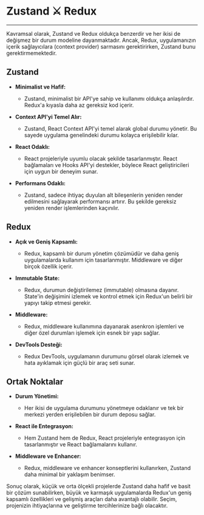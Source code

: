 # Zustand ⚔️ Redux

---

Kavramsal olarak, Zustand ve Redux oldukça benzerdir ve her ikisi de değişmez bir durum modeline dayanmaktadır. Ancak, Redux, uygulamanızın içerik sağlayıcılara (context provider) sarmasını gerektirirken, Zustand bunu gerektirmemektedir.

## Zustand

- **Minimalist ve Hafif:**

  - Zustand, minimalist bir API'ye sahip ve kullanımı oldukça anlaşılırdır. Redux'a kıyasla daha az gereksiz kod içerir.

- **Context API'yi Temel Alır:**

  - Zustand, React Context API'yi temel alarak global durumu yönetir. Bu sayede uygulama genelindeki durumu kolayca erişilebilir kılar.

- **React Odaklı:**

  - React projeleriyle uyumlu olacak şekilde tasarlanmıştır. React bağlamaları ve Hooks API'yi destekler, böylece React geliştiricileri için uygun bir deneyim sunar.

- **Performans Odaklı:**
  - Zustand, sadece ihtiyaç duyulan alt bileşenlerin yeniden render edilmesini sağlayarak performansı artırır. Bu şekilde gereksiz yeniden render işlemlerinden kaçınılır.

## Redux

- **Açık ve Geniş Kapsamlı:**

  - Redux, kapsamlı bir durum yönetim çözümüdür ve daha geniş uygulamalarda kullanım için tasarlanmıştır. Middleware ve diğer birçok özellik içerir.

- **Immutable State:**

  - Redux, durumun değiştirilemez (immutable) olmasına dayanır. State'in değişimini izlemek ve kontrol etmek için Redux'un belirli bir yapıyı takip etmesi gerekir.

- **Middleware:**

  - Redux, middleware kullanımına dayanarak asenkron işlemleri ve diğer özel durumları işlemek için esnek bir yapı sağlar.

- **DevTools Desteği:**
  - Redux DevTools, uygulamanın durumunu görsel olarak izlemek ve hata ayıklamak için güçlü bir araç seti sunar.

## Ortak Noktalar

- **Durum Yönetimi:**

  - Her ikisi de uygulama durumunu yönetmeye odaklanır ve tek bir merkezi yerden erişilebilen bir durum deposu sağlar.

- **React ile Entegrasyon:**

  - Hem Zustand hem de Redux, React projeleriyle entegrasyon için tasarlanmıştır ve React bağlamalarını kullanır.

- **Middleware ve Enhancer:**
  - Redux, middleware ve enhancer konseptlerini kullanırken, Zustand daha minimal bir yaklaşım benimser.

Sonuç olarak, küçük ve orta ölçekli projelerde Zustand daha hafif ve basit bir çözüm sunabilirken, büyük ve karmaşık uygulamalarda Redux'un geniş kapsamlı özellikleri ve gelişmiş araçları daha avantajlı olabilir. Seçim, projenizin ihtiyaçlarına ve geliştirme tercihlerinize bağlı olacaktır.
